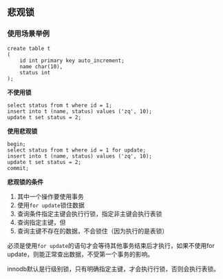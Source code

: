 ## 悲观锁

### 使用场景举例

```
create table t
(
	id int primary key auto_increment;
	name char(10),
	status int
);
```



**不使用锁**

```
select status from t where id = 1;
insert into t (name, status) values ('zq', 10);
update t set status = 2;
```

**使用悲观锁**

```
begin;
select status from t where id = 1 for update;
insert into t (name, status) values ('zq', 10);
update t set status = 2;
commit;
```

**悲观锁的条件**

1. 其中一个操作要使用事务
2. 使用`for update`锁住数据
3. 查询条件指定主键会执行行锁，指定非主键会执行表锁
4. 查询指定主键，但
5. 查询主键不存在的数据，不会锁住（因为执行的是表锁）

必须是使用`for update`的语句才会等待其他事务结束后才执行，如果不使用for update，则能正常查出数据，不受第一个事务的影响。

innodb默认是行级别锁，只有明确指定主键，才会执行行锁，否则会执行表锁。
